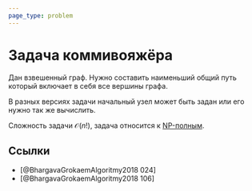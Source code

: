 ```yaml
---
page_type: problem
---
```

# Задача коммивояжёра

Дан взвешенный граф. Нужно составить наименьший общий путь который включает в себя все вершины графа.

В разных версиях задачи начальный узел может быть задан или его нужно так же вычислить.

Сложность задачи $\mathcal{O}(n!)$, задача относится к [NP-полным]([[20221113203324]]).

## Ссылки

- [@BhargavaGrokaemAlgoritmy2018 024]
- [@BhargavaGrokaemAlgoritmy2018 106]
